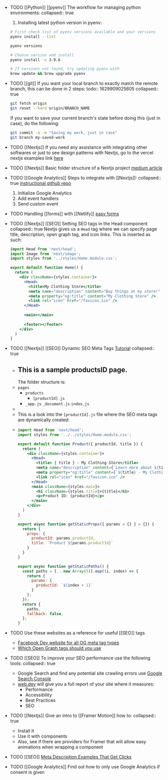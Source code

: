 - TODO [[Python]] [[pyenv]] The workflow for managing python environments:
  collapsed:: true
  1. Installing latest python version in pyenv:
  ```bash
  # First check list of pyenv versions available and your versions
  pyenv install --list
  
  pyenv versions
  
  # Choose version and install
  pyenv install -v 3.9.6
  
  # If versions not found, try updating pyenv with 
  brew update && brew upgrade pyenv
  ```
- TODO [[git]] If you want your local branch to exactly match the remote branch, this can be done in 2 steps:
  todo:: 1629909025605
  collapsed:: true
  ```bash
  git fetch origin
  git reset --hard origin/BRANCH_NAME
  ```
  If you want to save your current branch's state before doing this (just in case), do the following:
  ```bash
  git commit -a -m "Saving my work, just in case"
  git branch my-saved-work
  ```
- TODO [[Nextjs]] If you need any assistance with integrating other softwares or just to see design patterns with Nextjs, go to the vercel nextjs examples link [here](https://github.com/vercel/next.js/tree/canary/examples)
- TODO [[Nextjs]] Basic folder structure of a Nextjs project [medium article](https://medium.com/@pablo.delvalle.cr/an-opinionated-basic-next-js-files-and-directories-structure-88fefa2aa759)
- TODO [[Google Analytics]] Steps to integrate with [[Nextjs]]:
  collapsed:: true
  [instructional github repo](https://github.com/vercel/next.js/tree/canary/examples/with-google-analytics)
  
  1. Initialize Google Analytics 
  2. Add event handlers
  3. Send custom event
- TODO Handling [[forms]] with [[Netlify]] [easy forms](https://www.netlify.com/products/forms)
- TODO [[Nextjs]] [[SEO]] Setting SEO tags in the Head component
  collapsed:: true
  Nextjs gives us a `Head` tag where we can specify page title, description, open graph tag, and icon links. This is inserted as such:
  ```jsx
  import Head from 'next/head';
  import Image from 'next/image';
  import styles from '../styles/Home.module.css';
  
  export default function Home() {
    return (
      <div className={styles.container}>
        <Head>
          <title>My Clothing Store</title>
          <meta name="description" content="Buy things at my store!" />
          <meta property="og:title" content="My Clothing Store" />
          <link rel="icon" href="/favicon.ico" />
        </Head>
        
        <main></main>
        
        <footer></footer>
      </div>
    )
  }
  ```
- TODO [[Nextjs]] [[SEO]] Dynamic SEO Meta Tags [Tutorial](https://www.youtube.com/watch?v=8BrZeaw3sLQ&t=163s)
  collapsed:: true
	- ## This is a sample productsID page. 
	  The folder structure is:
	- `pages`
		- `products`
			- `[productId].js`
		- `_app.js`
		  `_document.js`
		  `index.js`
	-
	- This is a look into the `[productId].js` file where the SEO meta tags are dynamically created:
	-
	  ```jsx
	  import Head from 'next/head';
	  import styles from '../../styles/Home.module.css';
	  
	  export default function Product({ productId, title }) {
	    return (
	      <div className={styles.container}>
	        <Head>
	          <title> { title } - My Clothing Store</title>
	          <meta name="description" content={`Learn more about ${title}`} />
	          <meta property="og:title" content={`${title} - My Clothing Store`} />
	          <link rel="icon" href="/favicon.ico" />
	        </Head>
	        <main className={styles.main}>
	          <h1 className={styles.title}>{title}</h1>
	          <p>Product ID: {productId}</p>
	        </main>
	      </div> 
	    )
	  }
	  
	  export async function getStaticProps({ params = {} } = {}) {
	    return {
	      props: {
	        productId: params.productId,
	        title: `Product ${params.productId}`
	      }
	    }
	  }
	  
	  export async function getStaticPaths() {
	    const paths = [...new Array(5)].map((i, index) => {
	      return {
	        params: {
	          productId: `${index + 1}`
	        }
	      };
	    });
	    return {
	      paths,
	      fallback: false,
	    };
	  }
	  ```
- TODO Use these websites as a reference for useful [[SEO]] tags
	- [Facebook Dev website for all OG meta tag types](https://developers.facebook.com/docs/sharing/webmasters)
	- [Which Open Graph tags should you use](https://ahrefs.com/blog/open-graph-meta-tags)
- TODO [[SEO]] To improve your SEO performance use the following tools:
  collapsed:: true
	- Google Search and find any potential site crawling errors use [Google Search Console](https://search.google.com/search-console/about)
	- [web.dev](https://www.web.dev/measure/) will give you a full report of your site where it measures:
		- Performance
		- Accessibility
		- Best Practices
		- SEO
- TODO [[Nextjs]] Give an intro to [[Framer Motion]] how to:
  collapsed:: true
	- Install it
	- Use it with components
	- Also, see if there are providers for Framer that will allow easy animations when wrapping a component
- TODO [[SEO]] [Meta Description Examples That Get Clicks](https://www.2dogsdesign.com/what-is-meta-description/)
- TODO [[Google Analytics]] Find out how to only use Google Analytics if consent is given